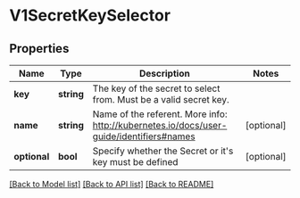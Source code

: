 # V1SecretKeySelector

## Properties
Name | Type | Description | Notes
------------ | ------------- | ------------- | -------------
**key** | **string** | The key of the secret to select from.  Must be a valid secret key. | 
**name** | **string** | Name of the referent. More info: http://kubernetes.io/docs/user-guide/identifiers#names | [optional] 
**optional** | **bool** | Specify whether the Secret or it&#39;s key must be defined | [optional] 

[[Back to Model list]](../README.md#documentation-for-models) [[Back to API list]](../README.md#documentation-for-api-endpoints) [[Back to README]](../README.md)


